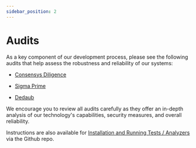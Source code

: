 ```yaml
---
sidebar_position: 2
---
```


# Audits

As a key component of our development process, please see the following audits that help assess the robustness and reliability of our systems:

- [Consensys Diligence](https://consensys.net/diligence/audits/2023/03/eigenlabs-eigenlayer/)

- [Sigma Prime](https://github.com/Layr-Labs/eigenlayer-contracts/blob/dev/audits/Sigma%20Prime%20-%20Core%20Audit%20-%20v2.0%20FINAL%20-%20Feb'24.pdf)  

- [Dedaub](https://github.com/Layr-Labs/eigenlayer-middleware/blob/m2-mainnet/audits/Dedaub%20-%20Middleware%20Audit%20-%20Final%20-%20Feb'24.pdf) 

We encourage you to review all audits carefully as they offer an in-depth analysis of our technology's capabilities, security measures, and overall reliability.

Instructions are also available for [Installation and Running Tests / Analyzers](https://github.com/Layr-Labs/eigenlayer-contracts#installation) via the Github repo.
